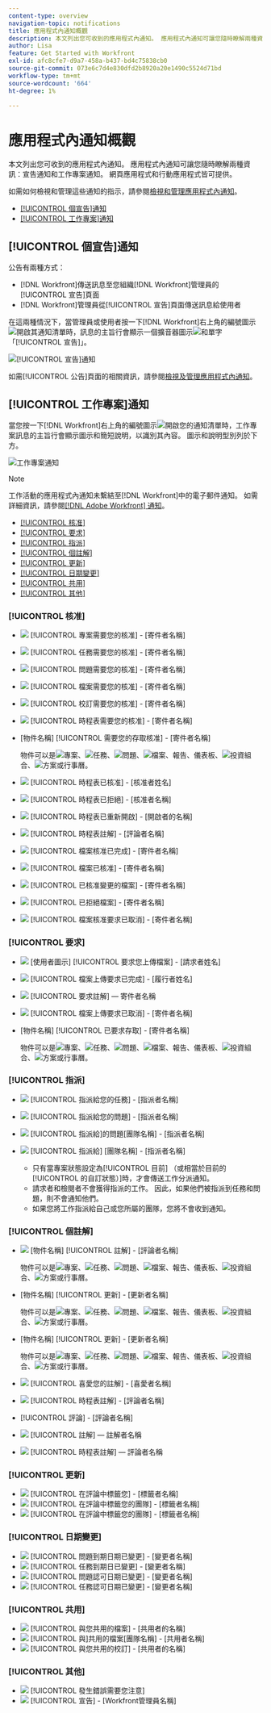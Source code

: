 ```yaml
---
content-type: overview
navigation-topic: notifications
title: 應用程式內通知概觀
description: 本文列出您可收到的應用程式內通知。 應用程式內通知可讓您隨時瞭解兩種資訊：宣告通知和工作專案通知。 網頁應用程式和行動應用程式皆可提供。
author: Lisa
feature: Get Started with Workfront
exl-id: afc8cfe7-d9a7-458a-b437-bd4c75838cb0
source-git-commit: 073e6c7d4e830dfd2b8920a20e1490c5524d71bd
workflow-type: tm+mt
source-wordcount: '664'
ht-degree: 1%

---
```


# 應用程式內通知概觀

本文列出您可收到的應用程式內通知。 應用程式內通知可讓您隨時瞭解兩種資訊：宣告通知和工作專案通知。 網頁應用程式和行動應用程式皆可提供。

如需如何檢視和管理這些通知的指示，請參閱[檢視和管理應用程式內通知](../../workfront-basics/using-notifications/view-and-manage-in-app-notifications.md)。

* [[!UICONTROL 個宣告]通知](#announcement-notifications)
* [[!UICONTROL 工作專案]通知](#work-item-notifications)

## [!UICONTROL 個宣告]通知

公告有兩種方式：

* [!DNL Workfront]傳送訊息至您組織[!DNL Workfront]管理員的[!UICONTROL 宣告]頁面
* [!DNL Workfront]管理員從[!UICONTROL 宣告]頁面傳送訊息給使用者

在這兩種情況下，當管理員或使用者按一下[!DNL Workfront]右上角的編號圖示![](assets/notifications-icon-jewel.jpg)開啟其通知清單時，訊息的主旨行會顯示一個擴音器圖示![](assets/announcement.png)和單字「[!UICONTROL 宣告]」。

![[!UICONTROL 宣告]通知](assets/notification-list-announcement-350x271.png)

如需[!UICONTROL 公告]頁面的相關資訊，請參閱[檢視及管理應用程式內通知](../../workfront-basics/using-notifications/view-and-manage-in-app-notifications.md)。

## [!UICONTROL 工作專案]通知

當您按一下[!DNL Workfront]右上角的編號圖示![](assets/notifications-icon-jewel.jpg)開啟您的通知清單時，工作專案訊息的主旨行會顯示圖示和簡短說明，以識別其內容。 圖示和說明型別列於下方。

![工作專案通知](assets/notification-list-work-items-350x247.png)

>[!NOTE]
>
>工作活動的應用程式內通知未繫結至[!DNL Workfront]中的電子郵件通知。 如需詳細資訊，請參閱[[!DNL Adobe Workfront] 通知](../../workfront-basics/using-notifications/wf-notifications.md)。

* [[!UICONTROL 核准]](#approvals)
* [[!UICONTROL 要求]](#requests)
* [[!UICONTROL 指派]](#assignments)
* [[!UICONTROL 個註解]](#comments)
* [[!UICONTROL 更新]](#updates)
* [[!UICONTROL 日期變更]](#date-changes)
* [[!UICONTROL 共用]](#share)
* [[!UICONTROL 其他]](#other)

### [!UICONTROL 核准]

* ![](assets/prjneedsapprvl.png) [!UICONTROL 專案需要您的核准] - [寄件者名稱]
* ![](assets/icon-taskassngdtoyou.png) [!UICONTROL 任務需要您的核准] - [寄件者名稱]
* ![](assets/issue.png) [!UICONTROL 問題需要您的核准] - [寄件者名稱]
* ![](assets/document.png) [!UICONTROL 檔案需要您的核准] - [寄件者名稱]
* ![](assets/proof.png) [!UICONTROL 校訂需要您的核准] - [寄件者名稱]
* ![](assets/timesheet.png) [!UICONTROL 時程表需要您的核准] - [寄件者名稱]

  <!--
  <li data-mc-conditions="QuicksilverOrClassic.Draft mode,QuicksilverOrClassic.Quicksilver"> <img src="assets/portfolio.png"> You need to approve a portfolio</li>
  -->

* [物件名稱] [!UICONTROL 需要您的存取核准] - [寄件者名稱]

  物件可以是![](assets/prjneedsapprvl.png)專案、![](assets/icon-taskassngdtoyou.png)任務、![](assets/issue.png)問題、![](assets/document.png)檔案、報告、儀表板、![](assets/portfolio.png)投資組合、![](assets/program.png)方案或行事曆。

* ![](assets/timesheet.png) [!UICONTROL 時程表已核准] - [核准者姓名]
* ![](assets/timesheet.png) [!UICONTROL 時程表已拒絕] - [核准者名稱]
* ![](assets/timesheet.png) [!UICONTROL 時程表已重新開啟] - [開啟者的名稱]
* ![](assets/timesheet.png) [!UICONTROL 時程表註解] - [評論者名稱]
* ![](assets/document.png) [!UICONTROL 檔案核准已完成] - [寄件者名稱]
* ![](assets/document.png) [!UICONTROL 檔案已核准] - [寄件者名稱]
* ![](assets/document.png) [!UICONTROL 已核准變更的檔案] - [寄件者名稱]
* ![](assets/document.png) [!UICONTROL 已拒絕檔案] - [寄件者名稱]
* ![](assets/document.png) [!UICONTROL 檔案核准要求已取消] - [寄件者名稱]

### [!UICONTROL 要求]

* ![](assets/document.png) [使用者圖示] [!UICONTROL 要求您上傳檔案] - [請求者姓名]
* ![](assets/document.png) [!UICONTROL 檔案上傳要求已完成] - [履行者姓名]
* ![](assets/user.png) [!UICONTROL 要求註解] — 寄件者名稱
* ![](assets/document.png) [!UICONTROL 檔案上傳要求已取消] - [寄件者名稱]
* [物件名稱] [!UICONTROL 已要求存取] - [寄件者名稱]

  物件可以是![](assets/prjneedsapprvl.png)專案、![](assets/icon-taskassngdtoyou.png)任務、![](assets/issue.png)問題、![](assets/document.png)檔案、報告、儀表板、![](assets/portfolio.png)投資組合、![](assets/program.png)方案或行事曆。

### [!UICONTROL 指派]

* ![](assets/icon-taskassngdtoyou.png) [!UICONTROL 指派給您的任務] - [指派者名稱]
* ![](assets/issue.png) [!UICONTROL 指派給您的問題] - [指派者名稱]
* ![](assets/issue.png) [!UICONTROL 指派給]的問題[團隊名稱] - [指派者名稱]
* ![](assets/icon-taskassngdtoyou.png) [!UICONTROL 指派給] [團隊名稱] - [指派者名稱]

   * 只有當專案狀態設定為[!UICONTROL 目前] （或相當於目前的[!UICONTROL 的自訂狀態）]時，才會傳送工作分派通知。
   * 請求者和檢閱者不會獲得指派的工作。 因此，如果他們被指派到任務和問題，則不會通知他們。
   * 如果您將工作指派給自己或您所屬的團隊，您將不會收到通知。

### [!UICONTROL 個註解]

* ![](assets/user.png) [物件名稱] [!UICONTROL 註解] - [評論者名稱]

  物件可以是![](assets/prjneedsapprvl.png)專案、![](assets/icon-taskassngdtoyou.png)任務、![](assets/issue.png)問題、![](assets/document.png)檔案、報告、儀表板、![](assets/portfolio.png)投資組合、![](assets/program.png)方案或行事曆。

* [物件名稱] [!UICONTROL 更新] - [更新者名稱]

  物件可以是![](assets/prjneedsapprvl.png)專案、![](assets/icon-taskassngdtoyou.png)任務、![](assets/issue.png)問題、![](assets/document.png)檔案、報告、儀表板、![](assets/portfolio.png)投資組合、![](assets/program.png)方案或行事曆。

* [物件名稱] [!UICONTROL 更新] - [更新者名稱]

  物件可以是![](assets/prjneedsapprvl.png)專案、![](assets/icon-taskassngdtoyou.png)任務、![](assets/issue.png)問題、![](assets/document.png)檔案、報告、儀表板、![](assets/portfolio.png)投資組合、![](assets/program.png)方案或行事曆。

* ![](assets/user.png) [!UICONTROL 喜愛您的註解] - [喜愛者名稱]
* ![](assets/timesheet.png) [!UICONTROL 時程表註解] - [評論者名稱]
* [!UICONTROL 評論] - [評論者名稱]
* ![](assets/user.png) [!UICONTROL 註解] — 註解者名稱
* ![](assets/timesheet.png) [!UICONTROL 時程表註解] — 評論者名稱

### [!UICONTROL 更新]

* ![](assets/user.png) [!UICONTROL 在評論中標籤您] - [標籤者名稱]
* ![](assets/user.png) [!UICONTROL 在評論中標籤您的團隊] - [標籤者名稱]
* ![](assets/user.png) [!UICONTROL 在評論中標籤您的團隊] - [標籤者名稱]

### [!UICONTROL 日期變更]

* ![](assets/issue.png) [!UICONTROL 問題到期日期已變更] - [變更者名稱]
* ![](assets/icon-taskassngdtoyou.png) [!UICONTROL 任務到期日已變更] - [變更者名稱]
* ![](assets/issue.png) [!UICONTROL 問題認可日期已變更] - [變更者名稱]
* ![](assets/icon-taskassngdtoyou.png) [!UICONTROL 任務認可日期已變更] - [變更者名稱]

### [!UICONTROL 共用]

* ![](assets/document.png) [!UICONTROL 與您共用的檔案] - [共用者的名稱]
* ![](assets/document.png) [!UICONTROL 與]共用的檔案[團隊名稱] - [共用者名稱]
* ![](assets/proof.png) [!UICONTROL 與您共用的校訂] - [共用者的名稱]

### [!UICONTROL 其他]

* ![](assets/error.png) [!UICONTROL 發生錯誤需要您注意]
* ![](assets/announcement.png) [!UICONTROL 宣告] - [Workfront管理員名稱]
